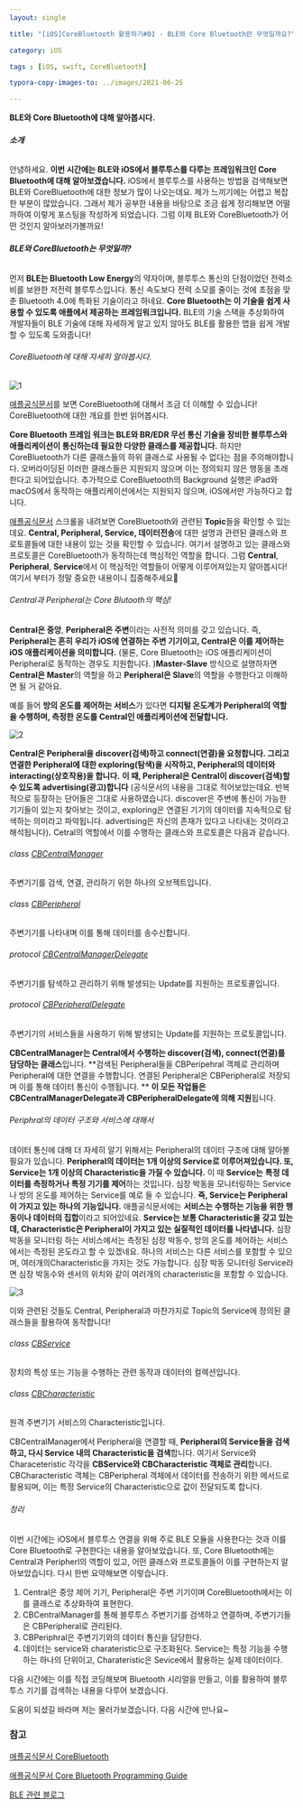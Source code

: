 ```yaml
---
layout: single 

title: "[iOS]CoreBluetooth 활용하기#01 - BLE와 Core Bluetooth란 무엇일까요?"

category: iOS

tags : [iOS, swift, CoreBluetooth]

typora-copy-images-to: ../images/2021-06-25

---
```


**BLE와 Core Bluetooth에 대해 알아봅시다.**





###### **소개**

안녕하세요. **이번 시간에는 BLE와 iOS에서 블루투스를 다루는 프레임워크인 Core Bluetooth에 대해 알아보겠습니다.** iOS에서 블루투스를 사용하는 방법을 검색해보면 BLE와 CoreBluetooth에 대한 정보가 많이 나오는데요. 제가 느끼기에는 어렵고 복잡한 부분이 많았습니다. 그래서 제가 공부한 내용을 바탕으로 조금 쉽게 정리해보면 어떨까하여 이렇게 포스팅을 작성하게 되었습니다. 그럼 이제 BLE와 CoreBluetooth가 어떤 것인지 알아보러가볼까요!    





###### **BLE와 CoreBluetooth는 무엇일까?**

먼저 **BLE는 Bluetooth Low Energy**의 약자이며, 블루투스 통신의 단점이었던 전력소비를 보완한 저전력 블루투스입니다. 통신 속도보다 전력 소모를 줄이는 것에 초점을 맞춘 Bluetooth 4.0에 특화된 기술이라고 하네요. **Core Bluetooth는 이 기술을 쉽게 사용할 수 있도록 애플에서 제공하는 프레임워크입니다.** BLE의 기술 스택을 추상화하여 개발자들이 BLE 기술에 대해 자세하게 알고 있지 않아도 BLE를 활용한 앱을 쉽게 개발할 수 있도록 도와줍니다!





###### CoreBluetooth에 대해 자세히 알아봅시다.

![1](/Users/hyeuntagjin/Documents/staktree.github.io/images/2021-06-25/1.png)

[애플공식문서](https://developer.apple.com/documentation/corebluetooth)를 보면 CoreBluetooth에 대해서 조금 더 이해할 수 있습니다! CoreBluetooth에 대한 개요를 한번 읽어봅시다.  





**Core Bluetooth 프레임 워크는 BLE와 BR/EDR 무선 통신 기술을 장비한 블루투스와 애플리케이션이 통신하는데 필요한 다양한 클래스를 제공합니다.** 하지만 CoreBluetooth가 다른 클래스들의 하위 클래스로 사용될 수 없다는 점을 주의해야합니다. 오버라이딩된 이러한 클래스들은 지원되지 않으며 이는 정의되지 않은 행동을 초래한다고 되어있습니다. 추가적으로 CoreBluetooth의 Background 실행은 iPad와 macOS에서 동작하는 애플리케이션에서는 지원되지 않으며, iOS에서만 가능하다고 합니다. 





[애플공식문서](https://developer.apple.com/documentation/corebluetooth) 스크롤을 내려보면 CoreBluetooth와 관련된 **Topic**들을 확인할 수 있는데요. **Central, Peripheral, Service, 데이터전송**에 대한 설명과 관련된 클래스와 프로토콜들에 대한 내용이 있는 것을 확인할 수 있습니다. 여기서 설명하고 있는 클래스와 프로토콜은 CoreBluetooth가 동작하는데 핵심적인 역할을 합니다. 그럼 **Central**, **Peripheral**, **Service**에서 이 핵심적인 역할들이 어떻게 이루어져있는지 알아봅시다! 여기서 부터가 정말 중요한 내용이니 집중해주세요🤩





###### Central과 Peripheral는 Core Blutooth의 핵심!

**Central은 중앙**, **Peripheral은 주변**이라는 사전적 의미를 갖고 있습니다. 즉, **Peripheral는 흔히 우리가 iOS에 연결하는 주변 기기이고, Central은 이를 제어하는 iOS 애플리케이션을 의미합니다.** (물론, Core Bluetooth는 iOS 애플리케이션이 Peripheral로 동작하는 경우도 지원합니다. )**Master-Slave** 방식으로 설명하자면 **Central은 Master**의 역할을 하고 **Peripheral은 Slave**의 역할을 수행한다고 이해하면 될 거 같아요.





예를 들어 **방의 온도를 제어하는 서비스**가 있다면 **디지털 온도계가 Peripheral의 역할을 수행하며, 측정한 온도를 Central인 애플리케이션에 전달합니다.**



![2](/Users/hyeuntagjin/Documents/staktree.github.io/images/2021-06-25/2.png)





**Central은 Peripheral을 discover(검색)하고 connect(연결)을 요청합니다. 그리고 연결한 Peripheral에 대한 exploring(탐색)을 시작하고, Peripheral의 데이터와 interacting(상호작용)을 합니다.**  **이 때, Peripheral은 Central이 discover(검색)할 수 있도록 advertising(광고)합니다** (공식문서의 내용을 그대로 적어보았는데요. 반복적으로 등장하는 단어들은 그대로 사용하였습니다.  discover은 주변에 통신이 가능한 기기들이 있는지 찾아보는 것이고, exploring은 연결된 기기의 데이터를 지속적으로  탐색하는 의미라고 파악됩니다. advertising은 자신의 존재가 있다고 나타내는 것이라고 해석됩니다)**.** Cetral의 역할에서 이를 수행하는 클래스와 프로토콜은 다음과 같습니다. 





######  class [CBCentralManager](https://developer.apple.com/documentation/corebluetooth/cbcentralmanager)

주변기기를 검색, 연결, 관리하기 위한 하나의 오브젝트입니다. 

###### class [CBPeripheral](https://developer.apple.com/documentation/corebluetooth/cbperipheral)

주변기기를 나타내며 이를 통해 데이터를 송수신합니다.

###### protocol [CBCentralManagerDelegate](https://developer.apple.com/documentation/corebluetooth/cbcentralmanagerdelegate)

주변기기를 탐색하고 관리하기 위해 발생되는 Update를 지원하는 프로토콜입니다.

###### protocol [CBPeripheralDelegate](https://developer.apple.com/documentation/corebluetooth/cbperipheraldelegate)

주변기기의 서비스들을 사용하기 위해 발생되는 Update를 지원하는 프로토콜입니다. 





**CBCentralManager는 Central에서 수행하는 discover(검색), connect(연결)를 담당하는 클래스**입니다. **검색된 Peripheral들을 CBPeripehral 객체로 관리하며Peripheral에 대한 연결을 수행합니다. 연결된 Peripheral은 CBPeripheral로 저장되며 이를 통해 데이터 통신이 수행됩니다. ** **이 모든 작업들은 CBCentralManagerDelegate과 CBPeripheralDelegate에 의해 지원**됩니다. 





###### Periphral의 데이터 구조와 서비스에 대해서

데이터 통신에 대해 더 자세히 알기 위해서는 Peripheral의 데이터 구조에 대해 알아볼 필요가 있습니다. **Peripheral의 데이터는 1개 이상의 Service로 이루어져있습니다. 또, Service는 1개 이상의 Characteristic을 가질 수 있습니다.** 이 때 **Service는** **특정 데이터를 측정하거나 특정 기기를 제어**하는 것입니다. 심장 박동을 모니터링하는 Service나 방의 온도를 제어하는 Service를 예로 들 수 있습니다. **즉, Service는 Peripheral이 가지고 있는 하나의 기능입니다.** 애플공식문서에는 **서비스는 수행하는 기능을 위한 행동이나 데이터의 집합**이라고 되어있네요. **Service는 보통 Characteristic을 갖고 있는데, Characteristic은 Peripheral이 가지고 있는 실질적인 데이터를 나타냅니다.** 심장 박동을 모니터링 하는 서비스에서는 측정된 심장 박동수, 방의 온도를 제어하는 서비스에서는 측정된 온도라고 할 수 있겠네요. 하나의 서비스는 다른 서비스를 포함할 수 있으며, 여러개의Characteristic을 가지는 것도 가능합니다.  심장 박동 모니터링 Service라면 심장 박동수와 센서의 위치와 같이 여러개의 characteristic을 포함할 수 있습니다.



![3](/Users/hyeuntagjin/Documents/staktree.github.io/images/2021-06-25/3.png)





이와 관련된 것들도 Central, Peripheral과 마찬가지로 Topic의 Service에 정의된 클래스들을 활용하여 동작합니다!





###### class [CBService](https://developer.apple.com/documentation/corebluetooth/cbservice)

장치의 특성 또는 기능을 수행하는 관련 동작과 데이터의 컬렉션입니다. 

###### class [CBCharacteristic](https://developer.apple.com/documentation/corebluetooth/cbcharacteristic)

원격 주변기기 서비스의 Characteristic입니다. 





CBCentralManager에서 Peripheral을 연결할 때, **Peripheral의 Service들을 검색하고, 다시 Service 내의 Characteristic을 검색**합니다. 여기서 Service와 Characeteristic 각각을 **CBService와 CBCharacteristic 객체로 관리**합니다. CBCharacteristic 객체는 CBPeripheral 객체에서 데이터를 전송하기 위한 메서드로 활용되며, 이는 특정 Service의 Characteristic으로 값이 전달되도록 합니다. 





###### 정리

이번 시간에는 iOS에서 블루투스 연결을 위해 주로 BLE 모듈을 사용한다는 것과 이를 Core Bluetooth로 구현한다는 내용을 알아보았습니다. 또, Core Bluetooth에는 Central과 Peripherl의 역할이 있고, 어떤 클래스와 프로토콜들이 이를 구현하는지 알아보았습니다. 다시 한번 요약해보면 이렇습니다.





1. Central은 중앙 제어 기기, Peripheral은 주변 기기이며 CoreBluetooth에서는 이를 클래스로 추상화하여 표현한다. 
2. CBCentralManager를 통해 블루투스 주변기기를 검색하고 연결하며, 주변기기들은 CBPeripheral로 관리된다.
3. CBPeriphral은 주변기기와의 데이터 통신을 담당한다. 
4. 데이터는 service와 charateristic으로 구조화된다. Service는 특정 기능을 수행하는 하나의 단위이고, Charateristic은 Sevice에서 활용하는 실제 데이터이다. 





다음 시간에는 이를 직접 코딩해보며 Bluetooth 시리얼을 만들고, 이를 활용하여 블루투스 기기를 검색하는 내용을 다루어 보겠습니다. 





도움이 되셨길 바라며 저는 물러가보겠습니다. 다음 시간에 만나요~





### 참고

[애플공식문서 CoreBluetooth](https://developer.apple.com/documentation/corebluetooth)

[애플공식문서 Core Bluetooth Programming Guide](https://developer.apple.com/library/archive/documentation/NetworkingInternetWeb/Conceptual/CoreBluetooth_concepts/AboutCoreBluetooth/Introduction.html#//apple_ref/doc/uid/TP40013257)

[BLE 관련 블로그](https://enidanny.github.io/ble/what-is-the-ble/) 